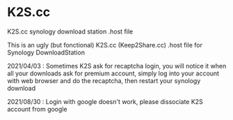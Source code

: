 # K2S.cc
 K2S.cc synology download station .host file

This is an ugly (but fonctional) K2S.cc (Keep2Share.cc) .host file for Synology DownloadStation

2021/04/03 : Sometimes K2S ask for recaptcha login, you will notice it when all your downloads ask for premium account, simply log into your account with web browser and do the recaptcha, then restart your synology download

2021/08/30 :  Login with google doesn't work, please dissociate K2S account from google
